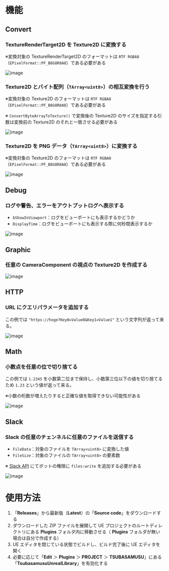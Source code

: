 # 機能
## Convert
### TextureRenderTarget2D を Texture2D に変換する
※変換対象の TextureRenderTarget2D のフォーマットは ``RTF RGBA8``（``EPixelFormat::PF_B8G8R8A8``）である必要がある

![image](https://github.com/user-attachments/assets/820d1511-396a-42be-abfb-1ee70b14461e)
### Texture2D とバイト配列（``TArray<uint8>``）の相互変換を行う
※変換対象の Texture2D のフォーマットは ``RTF RGBA8``（``EPixelFormat::PF_B8G8R8A8``）である必要がある

※ ``ConvertByteArrayToTexture()`` で変換後の Texture2D のサイズを指定する引数は変換前の Texture2D のそれと一致させる必要がある

![image](https://github.com/user-attachments/assets/505b49a2-0b50-4e57-8a28-f96ae1bbdccf)
### Texture2D を PNG データ（``TArray<uint8>``）に変換する
※変換対象の Texture2D のフォーマットは ``RTF RGBA8``（``EPixelFormat::PF_B8G8R8A8``）である必要がある

![image](https://github.com/user-attachments/assets/36134ea8-cdef-437e-965c-dec63469340a)
## Debug
### ログや警告、エラーをアウトプットログへ表示する
- ``bShowInViewport``：ログをビューポートにも表示するかどうか
- ``DisplayTime``：ログをビューポートにも表示する際に何秒間表示するか

![image](https://github.com/user-attachments/assets/733ef8ee-f549-4765-add9-27e81cb8fb1d)
## Graphic
### 任意の CameraComponent の視点の Texture2D を作成する

![image](https://github.com/user-attachments/assets/5adc94f1-3f2b-415a-907a-b40f1cd86cc9)
## HTTP
### URL にクエリパラメータを追加する
この例では ``"https://hoge?Key0=Value0&Key1=Value1"`` という文字列が返って来る。

![image](https://github.com/user-attachments/assets/75cba269-2469-4fde-aa43-1bc26266ccfe)
## Math
### 小数点を任意の位で切り捨てる
この例では ``1.2345`` を小数第二位まで保持し、小数第三位以下の値を切り捨てるため ``1.23`` という値が返って来る。

※小数の桁数が増えたりすると正確な値を取得できない可能性がある

![image](https://github.com/user-attachments/assets/e7f8583d-e28d-48d9-948b-c205c5f15d7c)
## Slack
### Slack の任意のチェンネルに任意のファイルを送信する
- ``FileData``：対象のファイルを ``TArray<uint8>`` に変換した値
- ``FileSize``：対象のファイルの ``TArray<uint8>`` の要素数

※ [Slack API](https://api.slack.com/) にてボットの権限に ``files:write`` を追加する必要がある

![image](https://github.com/user-attachments/assets/a53565f5-13cd-45da-b1da-3f2685cca32f)
# 使用方法
1. 「**Releases**」から最新版（**Latest**）の「**Source code**」をダウンロードする
2. ダウンロードした ZIP ファイルを展開して UE プロジェクトのルートディレクトリにある **Plugins** フォルダ内に移動させる（ **Plugins** フォルダが無い場合は自分で作成する）
3. UE エディタを閉じている状態でビルドし、ビルド完了後に UE エディタを開く
4. 必要に応じて「**Edit** ＞ **Plugins** ＞ **PROJECT** ＞ **TSUBASAMUSU**」にある「**TsubasamusuUnrealLibrary**」を有効化する
